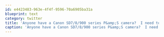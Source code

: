 ```yaml
---
id: e4423483-963e-4f4f-9596-70a6905ba31a
blueprint: text
category: twitter
title: 'Anyone have a Canon SD7/8/900 series P&amp;S camera?  I need to borrow a NB-5L battery to troubleshoot mine.'
caption: 'Anyone have a Canon SD7/8/900 series P&amp;S camera?  I need to borrow a NB-5L battery to troubleshoot mine.'
---
```

